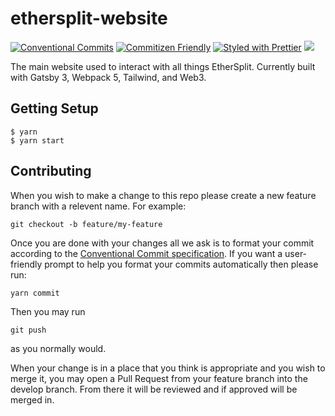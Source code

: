 # ethersplit-website

<a href="https://conventionalcommits.org"><img src="https://img.shields.io/badge/Conventional%20Commits-1.0.0-yellow.svg" alt="Conventional Commits"></a>
<a href="http://commitizen.github.io/cz-cli/"><img src="https://img.shields.io/badge/commitizen-friendly-brightgreen.svg" alt="Commitizen Friendly"></a>
<a href="https://github.com/prettier/prettier"><img src="https://img.shields.io/badge/styled_with-prettier-ff69b4.svg" alt="Styled with Prettier"></a>
<img src="https://img.shields.io/github/license/redhair/ethersplit-website">

The main website used to interact with all things EtherSplit. Currently built with Gatsby 3, Webpack 5, Tailwind, and Web3.

## Getting Setup

```
$ yarn
$ yarn start
```

## Contributing

When you wish to make a change to this repo please create a new feature branch with a relevent name. For example:

```
git checkout -b feature/my-feature
```

Once you are done with your changes all we ask is to format your commit according to the [Conventional Commit specification](https://conventionalcommits.org). If you want a user-friendly prompt to help you format your commits automatically then please run:

```
yarn commit
```

Then you may run

```
git push
```

as you normally would.

When your change is in a place that you think is appropriate and you wish to merge it, you may open a Pull Request from your feature branch into the develop branch. From there it will be reviewed and if approved will be merged in.
